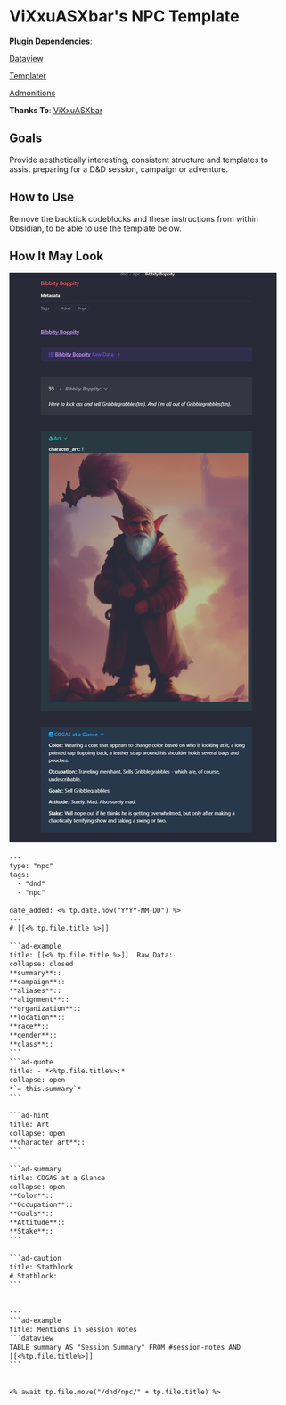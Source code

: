 # ViXxuASXbar's NPC Template

**Plugin Dependencies**: 

[Dataview](https://github.com/blacksmithgu/obsidian-dataview)

[Templater](https://github.com/SilentVoid13/Templater)

[Admonitions](https://github.com/valentine195/obsidian-admonition)

**Thanks To**: [ViXxuASXbar](https://github.com/SONDLecT/obsidian-dm-templates)


## Goals
Provide aesthetically interesting, consistent structure and templates to assist preparing for a D&D session, campaign or adventure.

## How to Use
Remove the backtick codeblocks and these instructions from within Obsidian, to be able to use the template below.


## How It May Look

![](../Images/SONDLecT_NPC.png)


``````
---
type: "npc"
tags:
  - "dnd"
  - "npc"

date_added: <% tp.date.now("YYYY-MM-DD") %>
---
# [[<% tp.file.title %>]]

```ad-example
title: [[<% tp.file.title %>]]  Raw Data:
collapse: closed
**summary**:: 
**campaign**:: 
**aliases**:: 
**alignment**::
**organization**::
**location**::
**race**::
**gender**::
**class**::
```
```ad-quote
title: - *<%tp.file.title%>:*
collapse: open
*`= this.summary`*
```

```ad-hint
title: Art
collapse: open
**character_art**:: 
```

```ad-summary
title: COGAS at a Glance
collapse: open
**Color**:: 
**Occupation**::
**Goals**::
**Attitude**::
**Stake**::
```

```ad-caution
title: Statblock
# Statblock:
```


---
```ad-example
title: Mentions in Session Notes
```dataview
TABLE summary AS "Session Summary" FROM #session-notes AND [[<%tp.file.title%>]]
```


<% await tp.file.move("/dnd/npc/" + tp.file.title) %>
``````

